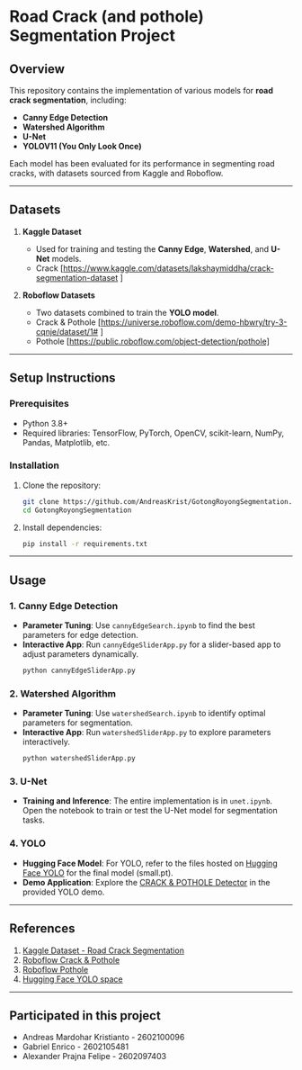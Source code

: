 # Road Crack (and pothole) Segmentation Project

## Overview

This repository contains the implementation of various models for **road crack segmentation**, including:  
- **Canny Edge Detection**  
- **Watershed Algorithm**  
- **U-Net**  
- **YOLOV11 (You Only Look Once)**  

Each model has been evaluated for its performance in segmenting road cracks, with datasets sourced from Kaggle and Roboflow.

---

## Datasets

1. **Kaggle Dataset**  
   - Used for training and testing the **Canny Edge**, **Watershed**, and **U-Net** models.  
   - Crack [https://www.kaggle.com/datasets/lakshaymiddha/crack-segmentation-dataset ]  

2. **Roboflow Datasets**  
   - Two datasets combined to train the **YOLO model**.  
   - Crack & Pothole [https://universe.roboflow.com/demo-hbwry/try-3-cqnje/dataset/1# ]  
   - Pothole [https://public.roboflow.com/object-detection/pothole]

---

## Setup Instructions

### Prerequisites
- Python 3.8+
- Required libraries: TensorFlow, PyTorch, OpenCV, scikit-learn, NumPy, Pandas, Matplotlib, etc.

### Installation
1. Clone the repository:  
   ```bash
   git clone https://github.com/AndreasKrist/GotongRoyongSegmentation.git 
   cd GotongRoyongSegmentation
   ```

2. Install dependencies:  
   ```bash
   pip install -r requirements.txt
   ```

---

## Usage  

### 1. **Canny Edge Detection**  
- **Parameter Tuning**: Use `cannyEdgeSearch.ipynb` to find the best parameters for edge detection.  
- **Interactive App**: Run `cannyEdgeSliderApp.py` for a slider-based app to adjust parameters dynamically.  
  ```bash
  python cannyEdgeSliderApp.py
  ```

### 2. **Watershed Algorithm**  
- **Parameter Tuning**: Use `watershedSearch.ipynb` to identify optimal parameters for segmentation.  
- **Interactive App**: Run `watershedSliderApp.py` to explore parameters interactively.  
  ```bash
  python watershedSliderApp.py
  ```

### 3. **U-Net**  
- **Training and Inference**: The entire implementation is in `unet.ipynb`. Open the notebook to train or test the U-Net model for segmentation tasks.  

### 4. **YOLO**  
- **Hugging Face Model**: For YOLO, refer to the files hosted on [Hugging Face YOLO](https://huggingface.co/spaces/AndreasKrist/GotongRoyongSegmentation/tree/main) for the final model (small.pt).  
- **Demo Application**: Explore the [CRACK & POTHOLE Detector](https://huggingface.co/spaces/AndreasKrist/GotongRoyongSegmentation) in the provided YOLO demo.  

---
## References
1. [Kaggle Dataset - Road Crack Segmentation](https://www.kaggle.com/datasets/lakshaymiddha/crack-segmentation-dataset)
2. [Roboflow Crack & Pothole](https://universe.roboflow.com/demo-hbwry/try-3-cqnje/dataset/1#)  
3. [Roboflow Pothole](https://public.roboflow.com/object-detection/pothole)  
4. [Hugging Face YOLO space](https://huggingface.co/spaces/AndreasKrist/GotongRoyongSegmentation/tree/main)

---

## Participated in this project
- Andreas Mardohar Kristianto - 2602100096 
- Gabriel Enrico - 2602105481 
- Alexander Prajna Felipe - 2602097403
